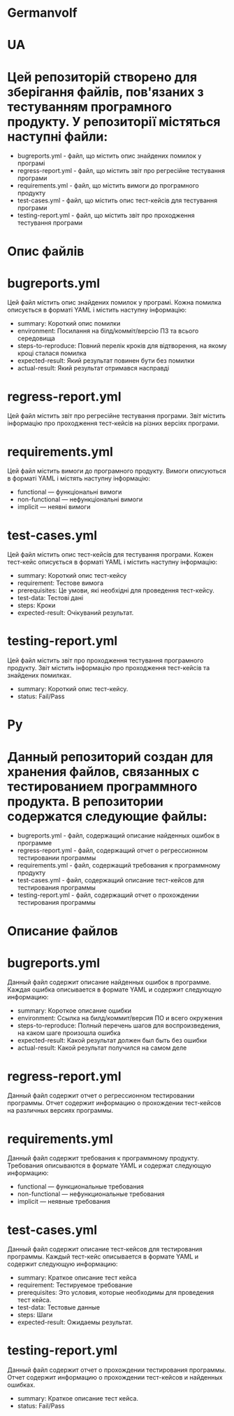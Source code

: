 # Germanvolf

# UA
# Цей репозиторій створено для зберігання файлів, пов'язаних з тестуванням програмного продукту. У репозиторії містяться наступні файли:

- bugreports.yml - файл, що містить опис знайдених помилок у програмі
- regress-report.yml - файл, що містить звіт про регресійне тестування програми
- requirements.yml - файл, що містить вимоги до програмного продукту
- test-cases.yml - файл, що містить опис тест-кейсів для тестування програми
- testing-report.yml - файл, що містить звіт про проходження тестування програми
# Опис файлів

# bugreports.yml
Цей файл містить опис знайдених помилок у програмі. Кожна помилка описується в форматі YAML і містить наступну інформацію:

- summary: Короткий опис помилки
- environment: Посилання на білд/комміт/версію ПЗ та всього середовища
- steps-to-reproduce: Повний перелік кроків для відтворення, на якому кроці сталася помилка
- expected-result: Який результат повинен бути без помилки
- actual-result: Який результат отримався насправді

# regress-report.yml
Цей файл містить звіт про регресійне тестування програми. Звіт містить інформацію про проходження тест-кейсів на різних версіях програми.

# requirements.yml
Цей файл містить вимоги до програмного продукту. Вимоги описуються в форматі YAML і містять наступну інформацію:

- functional — функціональні вимоги
- non-functional — нефункціональні вимоги
- implicit — неявні вимоги

# test-cases.yml
Цей файл містить опис тест-кейсів для тестування програми. Кожен тест-кейс описується в форматі YAML і містить наступну інформацію:

- summary: Короткий опис тест-кейсу
- requirement: Тестове вимога
- prerequisites: Це умови, які необхідні для проведення тест-кейсу.
- test-data: Тестові дані
- steps: Кроки
- expected-result: Очікуваний результат.

# testing-report.yml
Цей файл містить звіт про проходження тестування програмного продукту. Звіт містить інформацію про проходження тест-кейсів та знайдених помилках.

- summary: Короткий опис тест-кейсу.
- status: Fail/Pass


# Ру
# Данный репозиторий создан для хранения файлов, связанных с тестированием программного продукта. В репозитории содержатся следующие файлы:

- bugreports.yml - файл, содержащий описание найденных ошибок в программе
- regress-report.yml - файл, содержащий отчет о регрессионном тестировании программы
- requirements.yml - файл, содержащий требования к программному продукту
- test-cases.yml - файл, содержащий описание тест-кейсов для тестирования программы
- testing-report.yml - файл, содержащий отчет о прохождении тестирования программы

# Описание файлов

# bugreports.yml
Данный файл содержит описание найденных ошибок в программе. Каждая ошибка описывается в формате YAML и содержит следующую информацию:

- summary:  Короткое описание ошибки
- environment: Ссылка на билд/коммит/версия ПО и всего окружения
- steps-to-reproduce: Полный перечень шагов для воспроизведения, на каком шаге произошла ошибка
- expected-result: Какой результат должен был быть без ошибки
- actual-result: Какой результат получился на самом деле


# regress-report.yml
Данный файл содержит отчет о регрессионном тестировании программы. Отчет содержит информацию о прохождении тест-кейсов на различных версиях программы.

# requirements.yml
Данный файл содержит требования к программному продукту. Требования описываются в формате YAML и содержат следующую информацию:

- functional — функциональные требования
- non-functional — нефункциональные требования
- implicit — неявные требования

# test-cases.yml
Данный файл содержит описание тест-кейсов для тестирования программы. Каждый тест-кейс описывается в формате YAML и содержит следующую информацию:

- summary: Краткое описание тест кейса
- requirement: Тестируемое требование
- prerequisites: Это условия, которые необходимы для проведения тест кейса.
- test-data: Тестовые данные
- steps: Шаги
- expected-result: Ожидаемы результат.

# testing-report.yml
Данный файл содержит отчет о прохождении тестирования программы. Отчет содержит информацию о прохождении тест-кейсов и найденных ошибках.

 - summary: Краткое описание тест кейса.
 - status: Fail/Pass
